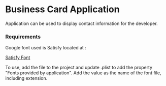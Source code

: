 # Business Card Application 

Application can be used to display contact information for the developer.

### Requirements
Google font used is Satisfy located at :

[Satisfy Font](https://fonts.google.com/specimen/Satisfy#type-tester)

To use, add the file to the project and update .plist to add the property "Fonts provided by application".  Add the value as the name of the font file, including extension.
